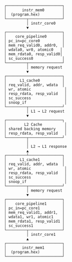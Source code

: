                 ┌─────────────────────────┐
                │       instr_mem0        │
                │  (program.hex)          │
                └─────────┬───────────────┘
                          │ instr_core0
                          ▼
                ┌─────────────────────────┐
                │    core_pipeline0       │
                │ pc_in=pc_core0          │
                │ mem_req_valid0, addr0,  │
                │ wdata0, wr0, atomic0   │
                │ mem_rdata0, resp_valid0│
                │ sc_success0             │
                └─────────┬───────────────┘
                          │ memory request
                          ▼
                ┌─────────────────────────┐
                │      L1_cache0          │
                │ req_valid, addr, wdata  │
                │ wr, atomic               │
                │ resp_rdata, resp_valid   │
                │ sc_success               │
                │ snoop_if                 │
                └─────────┬───────────────┘
                          │ L1 → L2 request
                          ▼
                ┌─────────────────────────┐
                │        L2 Cache          │
                │ shared backing memory    │
                │ resp_rdata, resp_valid   │
                └─────────┬───────────────┘
                          │
                          │ L2 → L1 response
                          ▲
                ┌─────────┴───────────────┐
                │      L1_cache1          │
                │ req_valid, addr, wdata  │
                │ wr, atomic               │
                │ resp_rdata, resp_valid   │
                │ sc_success               │
                │ snoop_if                 │
                └─────────┬───────────────┘
                          │ memory request
                          ▼
                ┌─────────────────────────┐
                │    core_pipeline1       │
                │ pc_in=pc_core1          │
                │ mem_req_valid1, addr1,  │
                │ wdata1, wr1, atomic1    │
                │ mem_rdata1, resp_valid1 │
                │ sc_success1             │
                └─────────┬───────────────┘
                          │ instr_core1
                          ▲
                ┌─────────────────────────┐
                │       instr_mem1        │
                │  (program.hex)          │
                └─────────────────────────┘

